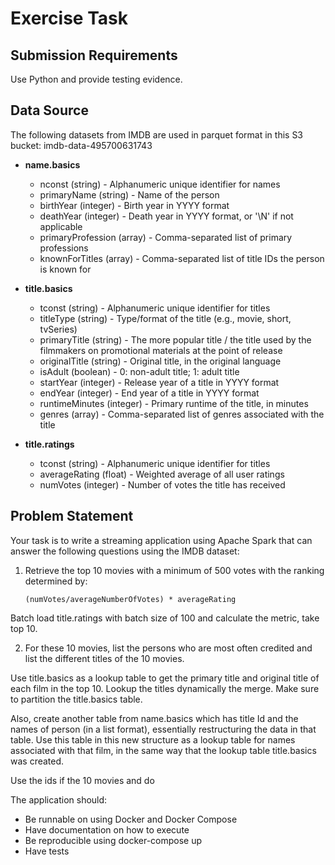 # Exercise Task

## Submission Requirements
 
Use Python and provide testing evidence.
 
## Data Source
    
The following datasets from IMDB are used in parquet format in this S3 bucket: imdb-data-495700631743

- **name.basics**
  - nconst (string) - Alphanumeric unique identifier for names
  - primaryName (string) - Name of the person
  - birthYear (integer) - Birth year in YYYY format
  - deathYear (integer) - Death year in YYYY format, or '\\N' if not applicable
  - primaryProfession (array) - Comma-separated list of primary professions
  - knownForTitles (array) - Comma-separated list of title IDs the person is known for

- **title.basics**
  - tconst (string) - Alphanumeric unique identifier for titles
  - titleType (string) - Type/format of the title (e.g., movie, short, tvSeries)
  - primaryTitle (string) - The more popular title / the title used by the filmmakers on promotional materials at the point of release
  - originalTitle (string) - Original title, in the original language
  - isAdult (boolean) - 0: non-adult title; 1: adult title
  - startYear (integer) - Release year of a title in YYYY format
  - endYear (integer) - End year of a title in YYYY format
  - runtimeMinutes (integer) - Primary runtime of the title, in minutes
  - genres (array) - Comma-separated list of genres associated with the title

- **title.ratings**
  - tconst (string) - Alphanumeric unique identifier for titles
  - averageRating (float) - Weighted average of all user ratings
  - numVotes (integer) - Number of votes the title has received

## Problem Statement
 
Your task is to write a streaming application using Apache Spark that can answer the following questions using the IMDB dataset:
 
1. Retrieve the top 10 movies with a minimum of 500 votes with the ranking determined by:
   ```
   (numVotes/averageNumberOfVotes) * averageRating
   ```


Batch load title.ratings with batch size of 100 and calculate the metric, take top 10.
 
2. For these 10 movies, list the persons who are most often credited and list the different titles of the 10 movies.

Use title.basics as a lookup table to get the primary title and original title of each film in the top 10. Lookup the titles dynamically the merge. Make sure to partition the title.basics table.

Also, create another table from name.basics which has title Id and the names of person (in a list format), essentially restructuring the data in that table. Use this table in this new structure as a lookup table for names associated with that film, in the same way that the lookup table title.basics was created.

Use the ids if the 10 movies and do 
 
The application should:
- Be runnable on using Docker and Docker Compose
- Have documentation on how to execute
- Be reproducible using docker-compose up
- Have tests
